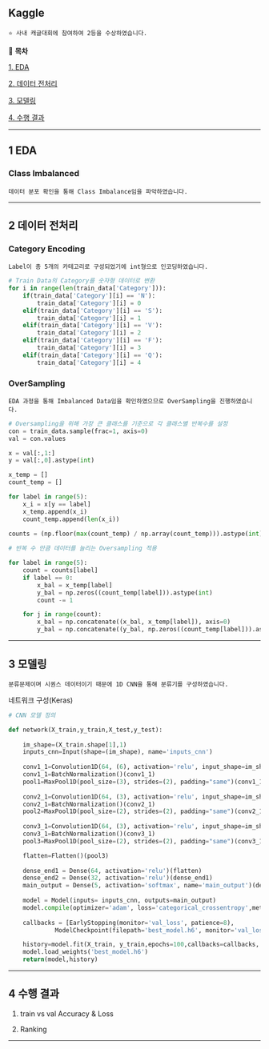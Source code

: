 ## Kaggle

    ⭐ 사내 캐글대회에 참여하여 2등을 수상하였습니다.
    

📖 **목차**

[1. EDA](#1-EDA)

[2. 데이터 전처리](#2-데이터-전처리)

[3. 모델링](#3-모델링)

[4. 수행 결과](#4-수행-결과)
***
## 1 EDA

### Class Imbalanced

    데이터 분포 확인을 통해 Class Imbalance임을 파악하였습니다.   

***
## 2 데이터 전처리

### Category Encoding

    Label이 총 5개의 카테고리로 구성되었기에 int형으로 인코딩하였습니다.   

```python
# Train Data의 Category를 숫자형 데이터로 변환
for i in range(len(train_data['Category'])):
    if(train_data['Category'][i] == 'N'):
        train_data['Category'][i] = 0
    elif(train_data['Category'][i] == 'S'):
        train_data['Category'][i] = 1
    elif(train_data['Category'][i] == 'V'):
        train_data['Category'][i] = 2
    elif(train_data['Category'][i] == 'F'):
        train_data['Category'][i] = 3
    elif(train_data['Category'][i] == 'Q'):
        train_data['Category'][i] = 4
```

### OverSampling

    EDA 과정을 통해 Imbalanced Data임을 확인하였으므로 OverSampling을 진행하였습니다.   

```python
# Oversampling을 위해 가장 큰 클래스를 기준으로 각 클래스별 반복수를 설정
con = train_data.sample(frac=1, axis=0)
val = con.values

x = val[:,1:]
y = val[:,0].astype(int)

x_temp = []
count_temp = []

for label in range(5):
    x_i = x[y == label]
    x_temp.append(x_i)
    count_temp.append(len(x_i))
    
counts = (np.floor(max(count_temp) / np.array(count_temp))).astype(int)

# 반복 수 만큼 데이터를 늘리는 Oversampling 적용

for label in range(5):
    count = counts[label]
    if label == 0:
        x_bal = x_temp[label]
        y_bal = np.zeros((count_temp[label])).astype(int)
        count -= 1

    for j in range(count):
        x_bal = np.concatenate((x_bal, x_temp[label]), axis=0)
        y_bal = np.concatenate((y_bal, np.zeros((count_temp[label])).astype(int) + label))
```

***
## 3 모델링

    분류문제이며 시퀀스 데이터이기 때문에 1D CNN을 통해 분류기를 구성하였습니다.   

네트워크 구성(Keras)   

```python
# CNN 모델 정의

def network(X_train,y_train,X_test,y_test):
    
    im_shape=(X_train.shape[1],1)
    inputs_cnn=Input(shape=(im_shape), name='inputs_cnn')
    
    conv1_1=Convolution1D(64, (6), activation='relu', input_shape=im_shape)(inputs_cnn)
    conv1_1=BatchNormalization()(conv1_1)
    pool1=MaxPool1D(pool_size=(3), strides=(2), padding="same")(conv1_1)
    
    conv2_1=Convolution1D(64, (3), activation='relu', input_shape=im_shape)(pool1)
    conv2_1=BatchNormalization()(conv2_1)
    pool2=MaxPool1D(pool_size=(2), strides=(2), padding="same")(conv2_1)
    
    conv3_1=Convolution1D(64, (3), activation='relu', input_shape=im_shape)(pool2)
    conv3_1=BatchNormalization()(conv3_1)
    pool3=MaxPool1D(pool_size=(2), strides=(2), padding="same")(conv3_1)

    flatten=Flatten()(pool3)
    
    dense_end1 = Dense(64, activation='relu')(flatten)
    dense_end2 = Dense(32, activation='relu')(dense_end1)
    main_output = Dense(5, activation='softmax', name='main_output')(dense_end2)
    
    model = Model(inputs= inputs_cnn, outputs=main_output)
    model.compile(optimizer='adam', loss='categorical_crossentropy',metrics = ['accuracy'])
    
    callbacks = [EarlyStopping(monitor='val_loss', patience=8),
             ModelCheckpoint(filepath='best_model.h6', monitor='val_loss', save_best_only=True)]

    history=model.fit(X_train, y_train,epochs=100,callbacks=callbacks, batch_size=128,validation_data=(X_test,y_test))
    model.load_weights('best_model.h6')
    return(model,history)
```

***
## 4 수행 결과

1. train vs val Accuracy & Loss  

2. Ranking   

***
